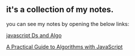 ## it's a collection of my notes.<br>

you can see my notes by opening the below links:<br>

[javascript Ds and Algo](https://hackmd.io/@ankyBot/BkJ1p6d4O)<br>

[A Practical Guide to Algorithms with JavaScript](https://hackmd.io/@ankyBot/BkJ1p6d4O)
